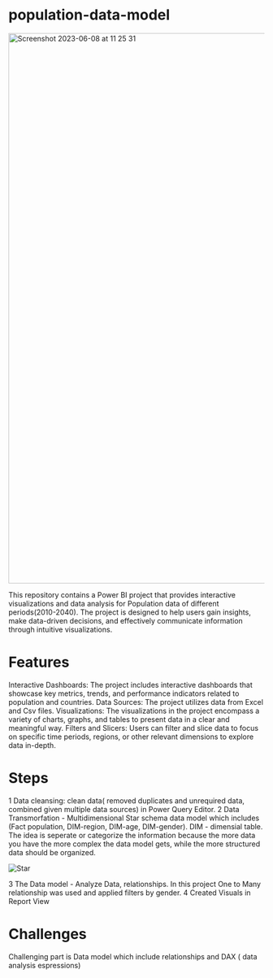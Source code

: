 # population-data-model

<img width="1083" alt="Screenshot 2023-06-08 at 11 25 31" src="https://github.com/asselina94/population-data-model/assets/54496175/7f229052-6d02-4128-90bd-81ab02766445">

This repository contains a Power BI project that provides interactive visualizations and data analysis for Population data of different periods(2010-2040). The project is designed to help users gain insights, make data-driven decisions, and effectively communicate information through intuitive visualizations.

# Features
Interactive Dashboards: The project includes interactive dashboards that showcase key metrics, trends, and performance indicators related to population and countries.
Data Sources: The project utilizes data from Excel and Csv files.
Visualizations: The visualizations in the project encompass a variety of charts, graphs, and tables to present data in a clear and meaningful way.
Filters and Slicers: Users can filter and slice data to focus on specific time periods, regions, or other relevant dimensions to explore data in-depth.

# Steps
1 Data cleansing: clean data( removed duplicates and unrequired data, combined given multiple data sources) in Power Query Editor.
2 Data Transmorfation - Multidimensional Star schema data model which includes (Fact population, DIM-region, DIM-age, DIM-gender).
  DIM - dimensial table. The idea is seperate or categorize the information because the more data you have the more complex the data model     gets, while the more structured data should be organized. 
  
  ![Star](https://github.com/asselina94/population-data-model/assets/54496175/2707c20e-23e1-4983-b732-ae66a38f1a54)
  
3 The Data model - Analyze Data, relationships. 
  In this project One to Many relationship was used and applied filters by gender. 
4 Created Visuals in Report View

  
# Challenges
Challenging part is Data model which include relationships and DAX ( data analysis espressions)
